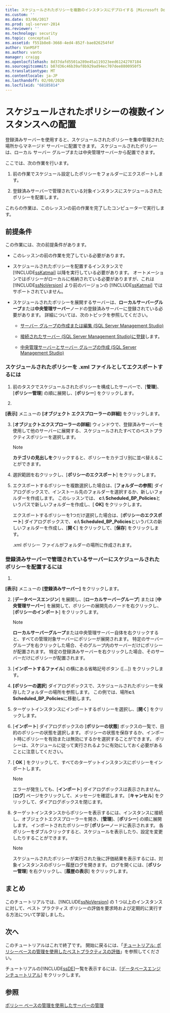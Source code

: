 ```yaml
---
title: スケジュールされたポリシーを複数のインスタンスにデプロイする |Microsoft Docs
ms.custom: ''
ms.date: 03/06/2017
ms.prod: sql-server-2014
ms.reviewer: ''
ms.technology: security
ms.topic: conceptual
ms.assetid: f551b8e8-3668-4ed4-852f-bae826254f4f
author: VanMSFT
ms.author: vanto
manager: craigg
ms.openlocfilehash: 8d37dafd5501a289e45a119323eed61242707184
ms.sourcegitcommit: b87d36c46b39af8b929ad94ec707dee8800950f5
ms.translationtype: MT
ms.contentlocale: ja-JP
ms.lasthandoff: 02/08/2020
ms.locfileid: "68185814"
---
```

# <a name="deploy-scheduled-policies-to-multiple-instances"></a>スケジュールされたポリシーの複数インスタンスへの配置
  登録済みサーバーを使用すると、スケジュールされたポリシーを集中管理された場所からマネージド サーバーに配置できます。 スケジュールされたポリシーは、ローカル サーバー グループまたは中央管理サーバーから配置できます。  
  
 ここでは、次の作業を行います。  
  
1.  前の作業でスケジュール設定したポリシーをフォルダーにエクスポートします。  
  
2.  登録済みサーバーで管理されている対象インスタンスにスケジュールされたポリシーを配置します。  
  
 これらの作業は、このレッスンの前の作業を完了したコンピューターで実行します。  
  
## <a name="prerequisites"></a>前提条件  
 この作業には、次の前提条件があります。  
  
-   このレッスンの前の作業を完了している必要があります。  
  
-   スケジュールされたポリシーを配置するインスタンスで [!INCLUDE[ssKatmai](../includes/sskatmai-md.md)] 以降を実行している必要があります。 オートメーションではポリシーがローカルに格納されている必要がありますが、これは [!INCLUDE[ssNoVersion](../includes/ssnoversion-md.md)] より前のバージョンの [!INCLUDE[ssKatmai](../includes/sskatmai-md.md)] ではサポートされていません。  
  
-   スケジュールされたポリシーを展開するサーバーは、**ローカルサーバーグループ**または**中央管理サーバー**ノードの登録済みサーバーに登録されている必要があります。 詳細については、次のトピックを参照してください。  
  
    -   [サーバー グループの作成または編集 &#40;SQL Server Management Studio&#41;](../ssms/register-servers/create-or-edit-a-server-group-sql-server-management-studio.md)  
  
    -   [接続されたサーバー &#40;SQL Server Management Studio&#41;に登録](../ssms/register-servers/register-a-connected-server-sql-server-management-studio.md)します。  
  
    -   [中央管理サーバーとサーバー グループの作成 &#40;SQL Server Management Studio&#41;](../ssms/register-servers/create-a-central-management-server-and-server-group.md)  
  
### <a name="to-export-the-scheduled-policies-as-xml-files"></a>スケジュールされたポリシーを .xml ファイルとしてエクスポートするには  
  
1.  前のタスクでスケジュールされたポリシーを構成したサーバーで、[**管理**]、[**ポリシー管理**] の順に展開し、[**ポリシー**] をクリックします。  
  
2.  
  **[表示]** メニューの **[オブジェクト エクスプローラーの詳細]** をクリックします。  
  
3.  [**オブジェクトエクスプローラーの詳細**] ウィンドウで、登録済みサーバーを使用して他のサーバーに展開する、スケジュールされたすべてのベストプラクティスポリシーを選択します。  
  
    > [!NOTE]  
    >  **カテゴリの見出しを**クリックすると、ポリシーをカテゴリ別に並べ替えることができます。  
  
4.  選択範囲を右クリックし、[**ポリシーのエクスポート**] をクリックします。  
  
5.  エクスポートするポリシーを複数選択した場合は、[**フォルダーの参照**] ダイアログボックスで、インストール先のフォルダーを選択するか、新しいフォルダーを作成します。 このレッスンでは、 **c:\ Scheduled_BP_Policies**というパスで新しいフォルダーを作成し、[ **OK]** をクリックします。  
  
     エクスポートするポリシーを1つだけ選択した場合は、[**ポリシーのエクスポート**] ダイアログボックスで、 **c:\ Scheduled_BP_Policies**というパスの新しいフォルダーを作成し、[**開く**] をクリックして、[**保存**] をクリックします。  
  
     .xml ポリシー ファイルがフォルダーの場所に作成されます。  
  
### <a name="to-deploy-the-scheduled-policies-to-servers-that-are-managed-through-registered-servers"></a>登録済みサーバーで管理されているサーバーにスケジュールされたポリシーを配置するには  
  
1.  
  **[表示]** メニューの **[登録済みサーバー]** をクリックします。  
  
2.  [**データベースエンジン**] を展開し、[**ローカルサーバーグループ**] または [**中央管理サーバー**] を展開して、ポリシーの展開先のノードを右クリックし、[**ポリシーのインポート**] をクリックします。  
  
    > [!NOTE]  
    >  **ローカルサーバーグループ**または中央管理サーバー自体を右クリックすると、すべての管理対象サーバーにポリシーが展開されます。 特定のサーバー グループを右クリックした場合、そのグループ内のサーバーだけにポリシーが配置されます。 特定の登録済みサーバーを右クリックした場合、そのサーバーだけにポリシーが配置されます。  
  
3.  [**インポートするファイル**] の横にある省略記号ボタン ([.**..**]) をクリックします。  
  
4.  **[ポリシーの選択**] ダイアログボックスで、スケジュールされたポリシーを保存したフォルダーの場所を参照します。 この例では、場所**c:\ Scheduled_BP_Policies**に移動します。  
  
5.  ターゲットインスタンスにインポートするポリシーを選択し、[**開く**] をクリックします。  
  
6.  [**インポート**] ダイアログボックスの [**ポリシーの状態**] ボックスの一覧で、目的のポリシーの状態を選択します。 ポリシーの状態を保存するか、インポート時にポリシーを有効または無効にするかを選択することができます。 ポリシーは、スケジュールに従って実行されるように有効にしておく必要があることに注意してください。  
  
7.  [ **OK** ] をクリックして、すべてのターゲットインスタンスにポリシーをインポートします。  
  
    > [!NOTE]  
    >  エラーが発生しても、[**インポート**] ダイアログボックスは表示されません。 [**ログ**] ページをクリックして、メッセージを確認します。 [**キャンセル**] をクリックして、ダイアログボックスを閉じます。  
  
8.  ターゲットインスタンスからポリシーを表示するには、インスタンスに接続し、オブジェクトエクスプローラーを開き、[**管理**]、[**ポリシー**] の順に展開します。 インポートされたポリシーが [**ポリシー**ノードに表示されます。 各ポリシーをダブルクリックすると、スケジュールを表示したり、設定を変更したりすることができます。  
  
    > [!NOTE]  
    >  スケジュールされたポリシーが実行された後に評価結果を表示するには、対象インスタンスのポリシー履歴ログを開きます。 ログを開くには、[**ポリシー管理**] を右クリックし、[**履歴の表示**] をクリックします。  
  
## <a name="summary"></a>まとめ  
 このチュートリアルでは、[!INCLUDE[ssNoVersion](../includes/ssnoversion-md.md)] の 1 つ以上のインスタンスに対して、ベスト プラクティス ポリシーの評価を要求時および定期的に実行する方法について学習しました。  
  
## <a name="next"></a>次へ  
 このチュートリアルはこれで終了です。 開始に戻るには、「[チュートリアル: ポリシーベースの管理を使用したベストプラクティスの評価](../../2014/tutorials/tutorial-evaluating-best-practices-by-using-policy-based-management.md)」を参照してください。  
  
 チュートリアルの[!INCLUDE[ssDE](../includes/ssde-md.md)]一覧を表示するには、[[データベースエンジンチュートリアル](../relational-databases/database-engine-tutorials.md)] をクリックします。  
  
## <a name="see-also"></a>参照  
 [ポリシー ベースの管理を使用したサーバーの管理](../relational-databases/policy-based-management/administer-servers-by-using-policy-based-management.md)  
  
  
